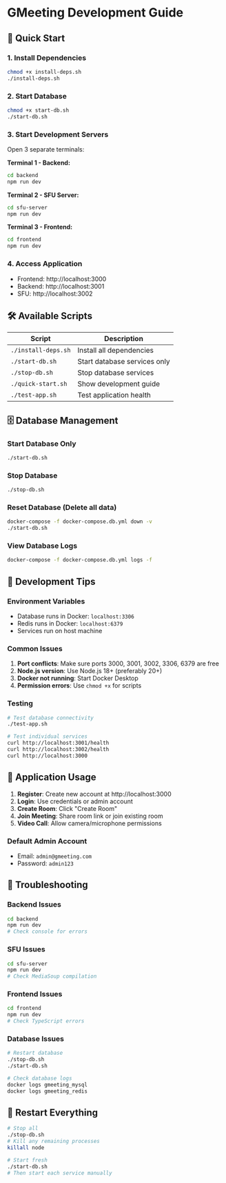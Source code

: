 # GMeeting Development Guide

## 🚀 Quick Start

### 1. Install Dependencies
```bash
chmod +x install-deps.sh
./install-deps.sh
```

### 2. Start Database
```bash
chmod +x start-db.sh
./start-db.sh
```

### 3. Start Development Servers
Open 3 separate terminals:

**Terminal 1 - Backend:**
```bash
cd backend
npm run dev
```

**Terminal 2 - SFU Server:**
```bash
cd sfu-server
npm run dev
```

**Terminal 3 - Frontend:**
```bash
cd frontend
npm run dev
```

### 4. Access Application
- Frontend: http://localhost:3000
- Backend: http://localhost:3001
- SFU: http://localhost:3002

## 🛠️ Available Scripts

| Script | Description |
|--------|-------------|
| `./install-deps.sh` | Install all dependencies |
| `./start-db.sh` | Start database services only |
| `./stop-db.sh` | Stop database services |
| `./quick-start.sh` | Show development guide |
| `./test-app.sh` | Test application health |

## 🗄️ Database Management

### Start Database Only
```bash
./start-db.sh
```

### Stop Database
```bash
./stop-db.sh
```

### Reset Database (Delete all data)
```bash
docker-compose -f docker-compose.db.yml down -v
./start-db.sh
```

### View Database Logs
```bash
docker-compose -f docker-compose.db.yml logs -f
```

## 🔧 Development Tips

### Environment Variables
- Database runs in Docker: `localhost:3306`
- Redis runs in Docker: `localhost:6379`
- Services run on host machine

### Common Issues
1. **Port conflicts**: Make sure ports 3000, 3001, 3002, 3306, 6379 are free
2. **Node.js version**: Use Node.js 18+ (preferably 20+)
3. **Docker not running**: Start Docker Desktop
4. **Permission errors**: Use `chmod +x` for scripts

### Testing
```bash
# Test database connectivity
./test-app.sh

# Test individual services
curl http://localhost:3001/health
curl http://localhost:3002/health
curl http://localhost:3000
```

## 📱 Application Usage

1. **Register**: Create new account at http://localhost:3000
2. **Login**: Use credentials or admin account
3. **Create Room**: Click "Create Room" 
4. **Join Meeting**: Share room link or join existing room
5. **Video Call**: Allow camera/microphone permissions

### Default Admin Account
- Email: `admin@gmeeting.com`
- Password: `admin123`

## 🐛 Troubleshooting

### Backend Issues
```bash
cd backend
npm run dev
# Check console for errors
```

### SFU Issues
```bash
cd sfu-server
npm run dev
# Check MediaSoup compilation
```

### Frontend Issues
```bash
cd frontend
npm run dev
# Check TypeScript errors
```

### Database Issues
```bash
# Restart database
./stop-db.sh
./start-db.sh

# Check database logs
docker logs gmeeting_mysql
docker logs gmeeting_redis
```

## 🔄 Restart Everything
```bash
# Stop all
./stop-db.sh
# Kill any remaining processes
killall node

# Start fresh
./start-db.sh
# Then start each service manually
```

